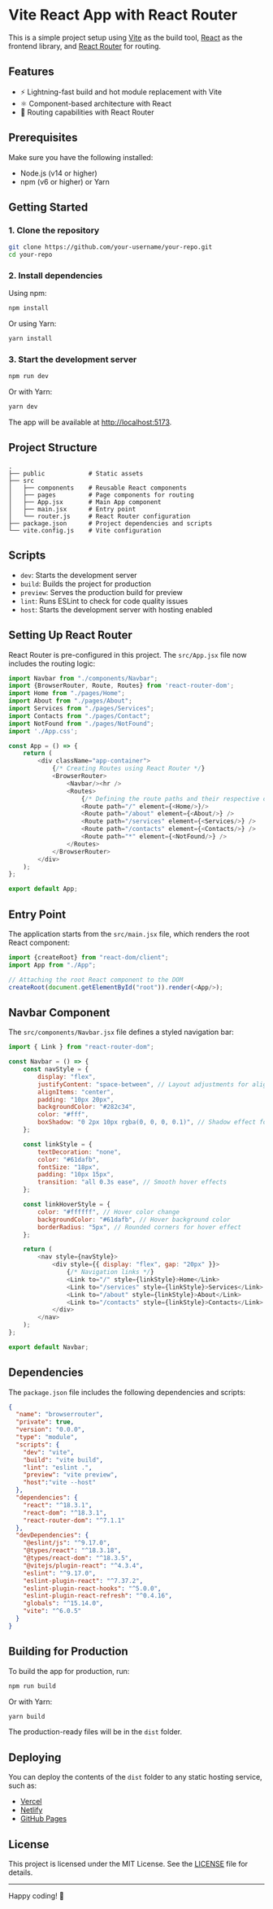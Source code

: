 # Vite React App with React Router

This is a simple project setup using [Vite](https://vitejs.dev/) as the build tool, [React](https://reactjs.org/) as the frontend library, and [React Router](https://reactrouter.com/) for routing.

## Features

- ⚡ Lightning-fast build and hot module replacement with Vite
- ⚛️ Component-based architecture with React
- 🚦 Routing capabilities with React Router

## Prerequisites

Make sure you have the following installed:

- Node.js (v14 or higher)
- npm (v6 or higher) or Yarn

## Getting Started

### 1. Clone the repository

```bash
git clone https://github.com/your-username/your-repo.git
cd your-repo
```

### 2. Install dependencies

Using npm:

```bash
npm install
```

Or using Yarn:

```bash
yarn install
```

### 3. Start the development server

```bash
npm run dev
```

Or with Yarn:

```bash
yarn dev
```

The app will be available at [http://localhost:5173](http://localhost:5173).

## Project Structure

```
.
├── public            # Static assets
├── src
│   ├── components    # Reusable React components
│   ├── pages         # Page components for routing
│   ├── App.jsx       # Main App component
│   ├── main.jsx      # Entry point
│   └── router.js     # React Router configuration
├── package.json      # Project dependencies and scripts
└── vite.config.js    # Vite configuration
```

## Scripts

- `dev`: Starts the development server
- `build`: Builds the project for production
- `preview`: Serves the production build for preview
- `lint`: Runs ESLint to check for code quality issues
- `host`: Starts the development server with hosting enabled

## Setting Up React Router

React Router is pre-configured in this project. The `src/App.jsx` file now includes the routing logic:

```javascript
import Navbar from "./components/Navbar";
import {BrowserRouter, Route, Routes} from 'react-router-dom';
import Home from "./pages/Home";
import About from "./pages/About";
import Services from "./pages/Services";
import Contacts from "./pages/Contact";
import NotFound from "./pages/NotFound";
import './App.css';

const App = () => {
    return (
        <div className="app-container">
            {/* Creating Routes using React Router */}
            <BrowserRouter>
                <Navbar/><hr />
                <Routes>
                    {/* Defining the route paths and their respective components */}
                    <Route path="/" element={<Home/>}/>
                    <Route path="/about" element={<About/>} />
                    <Route path="/services" element={<Services/>} />
                    <Route path="/contacts" element={<Contacts/>} />
                    <Route path="*" element={<NotFound/>} />
                </Routes>
            </BrowserRouter>
        </div>
    );
};

export default App;
```

## Entry Point

The application starts from the `src/main.jsx` file, which renders the root React component:

```javascript
import {createRoot} from "react-dom/client";
import App from "./App";

// Attaching the root React component to the DOM
createRoot(document.getElementById("root")).render(<App/>);
```

## Navbar Component

The `src/components/Navbar.jsx` file defines a styled navigation bar:

```javascript
import { Link } from "react-router-dom";

const Navbar = () => {
    const navStyle = {
        display: "flex",
        justifyContent: "space-between", // Layout adjustments for alignment
        alignItems: "center",
        padding: "10px 20px",
        backgroundColor: "#282c34",
        color: "#fff",
        boxShadow: "0 2px 10px rgba(0, 0, 0, 0.1)", // Shadow effect for visual enhancement
    };

    const linkStyle = {
        textDecoration: "none",
        color: "#61dafb",
        fontSize: "18px",
        padding: "10px 15px",
        transition: "all 0.3s ease", // Smooth hover effects
    };

    const linkHoverStyle = {
        color: "#ffffff", // Hover color change
        backgroundColor: "#61dafb", // Hover background color
        borderRadius: "5px", // Rounded corners for hover effect
    };

    return (
        <nav style={navStyle}>
            <div style={{ display: "flex", gap: "20px" }}>
                {/* Navigation links */}
                <Link to="/" style={linkStyle}>Home</Link>
                <Link to="/services" style={linkStyle}>Services</Link>
                <Link to="/about" style={linkStyle}>About</Link>
                <Link to="/contacts" style={linkStyle}>Contacts</Link>
            </div>
        </nav>
    );
};

export default Navbar;
```

## Dependencies

The `package.json` file includes the following dependencies and scripts:

```json
{
  "name": "browserrouter",
  "private": true,
  "version": "0.0.0",
  "type": "module",
  "scripts": {
    "dev": "vite",
    "build": "vite build",
    "lint": "eslint .",
    "preview": "vite preview",
    "host":"vite --host"
  },
  "dependencies": {
    "react": "^18.3.1",
    "react-dom": "^18.3.1",
    "react-router-dom": "^7.1.1"
  },
  "devDependencies": {
    "@eslint/js": "^9.17.0",
    "@types/react": "^18.3.18",
    "@types/react-dom": "^18.3.5",
    "@vitejs/plugin-react": "^4.3.4",
    "eslint": "^9.17.0",
    "eslint-plugin-react": "^7.37.2",
    "eslint-plugin-react-hooks": "^5.0.0",
    "eslint-plugin-react-refresh": "^0.4.16",
    "globals": "^15.14.0",
    "vite": "^6.0.5"
  }
}
```

## Building for Production

To build the app for production, run:

```bash
npm run build
```

Or with Yarn:

```bash
yarn build
```

The production-ready files will be in the `dist` folder.

## Deploying

You can deploy the contents of the `dist` folder to any static hosting service, such as:

- [Vercel](https://vercel.com/)
- [Netlify](https://www.netlify.com/)
- [GitHub Pages](https://pages.github.com/)

## License

This project is licensed under the MIT License. See the [LICENSE](./LICENSE) file for details.

---

Happy coding! 🚀
